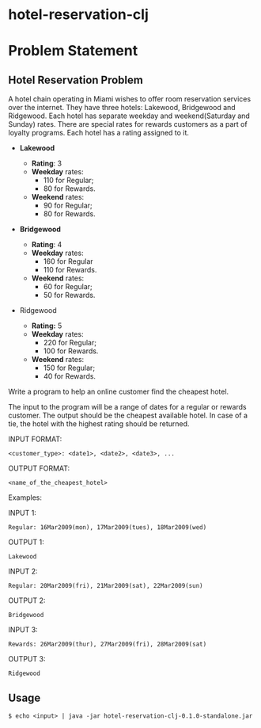 # hotel-reservation-clj

# Problem Statement

## Hotel Reservation Problem

A hotel chain operating in Miami wishes to offer room reservation services over the internet. They have three hotels: Lakewood, Bridgewood
and Ridgewood. Each hotel has separate weekday and weekend(Saturday and Sunday) rates. There are special rates for rewards customers as a
part of loyalty programs. Each hotel has a rating assigned to it.

* __Lakewood__
  * __Rating__: 3
  * __Weekday__ rates:
    * 110 for Regular;
    * 80 for Rewards.
  * __Weekend__ rates:
    * 90 for Regular;
    * 80 for Rewards.

* __Bridgewood__
  * __Rating__: 4
  * __Weekday__ rates:
    * 160 for Regular
    * 110 for Rewards.
  * __Weekend__ rates:
    * 60 for Regular;
    * 50 for Rewards.

* Ridgewood
  * __Rating:__ 5
  * __Weekday__ rates:
    * 220 for Regular;
    * 100 for Rewards.
  * __Weekend__ rates:
    * 150 for Regular;
    * 40 for Rewards.

Write a program to help an online customer find the cheapest hotel.

The input to the program will be a range of dates for a regular or rewards customer. The
output should be the cheapest available hotel. In case of a tie, the hotel with the highest
rating should be returned.

INPUT FORMAT:

```
<customer_type>: <date1>, <date2>, <date3>, ...
```

OUTPUT FORMAT:

```
<name_of_the_cheapest_hotel>
```

Examples:

INPUT 1:

```
Regular: 16Mar2009(mon), 17Mar2009(tues), 18Mar2009(wed)
```

OUTPUT 1:

```
Lakewood
```

INPUT 2:

```
Regular: 20Mar2009(fri), 21Mar2009(sat), 22Mar2009(sun)
```
OUTPUT 2:

```
Bridgewood
```

INPUT 3:

```
Rewards: 26Mar2009(thur), 27Mar2009(fri), 28Mar2009(sat)
```

OUTPUT 3:

```
Ridgewood
```

## Usage

    $ echo <input> | java -jar hotel-reservation-clj-0.1.0-standalone.jar
